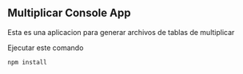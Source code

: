 ## Multiplicar Console App 

Esta es una aplicacion para generar archivos de tablas de multiplicar 

Ejecutar este comando 

```
npm install
```